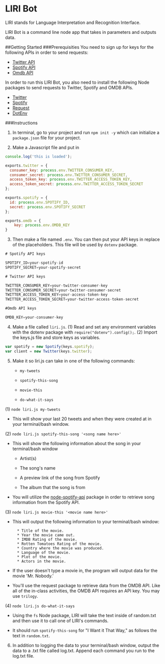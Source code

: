 # LIRI Bot
LIRI stands for Language Interpretation and Recognition Interface.

LIRI Bot is a command line node app that takes in parameters and outputs data. 

##Getting Started
###Prerequisities 
You need to sign up for keys for the following APIs in order to send requests:
* [Twitter API](https://developer.twitter.com/)
* [Spotify API](https://developer.spotify.com/web-api/)
* [Omdb API](http://www.omdbapi.com/)

In order to run this LIRI Bot, you also need to install the following Node packages to send requests to Twitter, Spotify and OMDB APIs.
* [Twitter](https://www.npmjs.com/package/twitter)
* [Spotify](https://www.npmjs.com/package/node-spotify-api)
* [Request](https://www.npmjs.com/package/request)
* [DotEnv](https://www.npmjs.com/package/dotenv)


###Instructions
1. In terminal, go to your project and run `npm init -y` which can initialize a `package.json` file for your project. 

2. Make a Javascript file and put in 
```javascript
console.log('this is loaded');

exports.twitter = {
  consumer_key: process.env.TWITTER_CONSUMER_KEY,
  consumer_secret: process.env.TWITTER_CONSUMER_SECRET,
  access_token_key: process.env.TWITTER_ACCESS_TOKEN_KEY,
  access_token_secret: process.env.TWITTER_ACCESS_TOKEN_SECRET
};

exports.spotify = {
  id: process.env.SPOTIFY_ID,
  secret: process.env.SPOTIFY_SECRET
};

exports.omdb = {
	key: process.env.OMDB_KEY
}
```

3. Then make a file named `.env`. You can then put your API keys in replace of the placeholders. This file will be used by `dotenv` package.
```js
# Spotify API keys

SPOTIFY_ID=your-spotify-id
SPOTIFY_SECRET=your-spotify-secret

# Twitter API keys

TWITTER_CONSUMER_KEY=your-twitter-consumer-key
TWITTER_CONSUMER_SECRET=your-twitter-consumer-secret
TWITTER_ACCESS_TOKEN_KEY=your-access-token-key
TWITTER_ACCESS_TOKEN_SECRET=your-twitter-access-token-secret

#Omdb API keys

OMDB_KEY=your-consumer-key

```

4. Make a file called `liri.js`.
(1) Read and set any environment variables with the dotenv package with `require("dotenv").config();`.
(2) Import the keys.js file and store keys as variables.
  ```js
  var spotify = new Spotify(keys.spotify);
  var client = new Twitter(keys.twitter);
  ```
5. Make it so liri.js can take in one of the following commands:

    * `my-tweets`

    * `spotify-this-song`

    * `movie-this`

    * `do-what-it-says`


(1)
 `node liri.js my-tweets`

   * This will show your last 20 tweets and when they were created at in your terminal/bash window.

(2)
 `node liri.js spotify-this-song '<song name here>'`

   * This will show the following information about the song in your terminal/bash window
     
     * Artist(s)
     
     * The song's name
     
     * A preview link of the song from Spotify
     
     * The album that the song is from
   
   * You will utilize the [node-spotify-api](https://www.npmjs.com/package/node-spotify-api) package in order to retrieve song information from the Spotify API.
   
(3)
`node liri.js movie-this '<movie name here>'`

   * This will output the following information to your terminal/bash window:

     ```
       * Title of the movie.
       * Year the movie came out.
       * IMDB Rating of the movie.
       * Rotten Tomatoes Rating of the movie.
       * Country where the movie was produced.
       * Language of the movie.
       * Plot of the movie.
       * Actors in the movie.
     ```

   * If the user doesn't type a movie in, the program will output data for the movie 'Mr. Nobody.'
   
   * You'll use the request package to retrieve data from the OMDB API. Like all of the in-class activities, the OMDB API requires an API key. You may use `trilogy`.

(4)
`node liri.js do-what-it-says`
   
   * Using the `fs` Node package, LIRI will take the text inside of random.txt and then use it to call one of LIRI's commands.
     
   * It should run `spotify-this-song` for "I Want it That Way," as follows the text in `random.txt`.

 6. In addition to logging the data to your terminal/bash window, output the data to a .txt file called log.txt. Append each command you run to the log.txt file.


